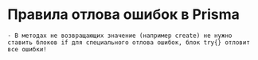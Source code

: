 # Правила отлова ошибок в Prisma
	- В методах не возвращающих значение (например create) не нужно ставить блоков if для специального отлова ошибок, блок try{} отловит все ошибки!